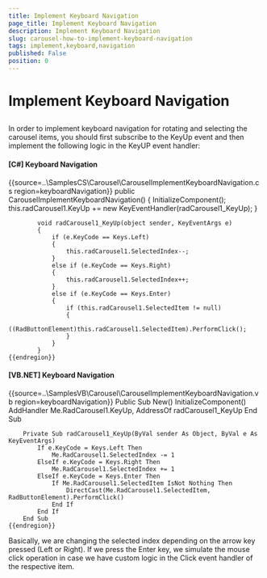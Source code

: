 ```yaml
---
title: Implement Keyboard Navigation
page_title: Implement Keyboard Navigation
description: Implement Keyboard Navigation
slug: carousel-how-to-implement-keyboard-navigation
tags: implement,keyboard,navigation
published: False
position: 0
---
```


# Implement Keyboard Navigation



## 

In order to implement keyboard navigation for rotating and selecting the carousel items, you should first subscribe to the KeyUp event and then implement the following logic in the KeyUP event handler:

#### __[C#] Keyboard Navigation__

{{source=..\SamplesCS\Carousel\CarouselImplementKeyboardNavigation.cs region=keyboardNavigation}}
	        public CarouselImplementKeyboardNavigation()
	        {
	            InitializeComponent();
	            this.radCarousel1.KeyUp += new KeyEventHandler(radCarousel1_KeyUp);
	        }
	
	        void radCarousel1_KeyUp(object sender, KeyEventArgs e)
	        {
	            if (e.KeyCode == Keys.Left)
	            {
	                this.radCarousel1.SelectedIndex--;
	            }
	            else if (e.KeyCode == Keys.Right)
	            {
	                this.radCarousel1.SelectedIndex++;
	            }
	            else if (e.KeyCode == Keys.Enter)
	            {
	                if (this.radCarousel1.SelectedItem != null)
	                {
	                    ((RadButtonElement)this.radCarousel1.SelectedItem).PerformClick();
	                }
	            }
	        }
	{{endregion}}



#### __[VB.NET] Keyboard Navigation__

{{source=..\SamplesVB\Carousel\CarouselImplementKeyboardNavigation.vb region=keyboardNavigation}}
	    Public Sub New()
	        InitializeComponent()
	        AddHandler Me.RadCarousel1.KeyUp, AddressOf radCarousel1_KeyUp
	    End Sub
	
	    Private Sub radCarousel1_KeyUp(ByVal sender As Object, ByVal e As KeyEventArgs)
	        If e.KeyCode = Keys.Left Then
	            Me.RadCarousel1.SelectedIndex -= 1
	        ElseIf e.KeyCode = Keys.Right Then
	            Me.RadCarousel1.SelectedIndex += 1
	        ElseIf e.KeyCode = Keys.Enter Then
	            If Me.RadCarousel1.SelectedItem IsNot Nothing Then
	                DirectCast(Me.RadCarousel1.SelectedItem, RadButtonElement).PerformClick()
	            End If
	        End If
	    End Sub
	{{endregion}}



Basically, we are changing the selected index depending on the arrow key pressed (Left or Right). If we press the Enter key, we simulate the mouse click operation in case we have custom logic in the Click event handler of the respective item.
